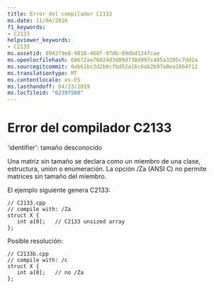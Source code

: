 ```yaml
---
title: Error del compilador C2133
ms.date: 11/04/2016
f1_keywords:
- C2133
helpviewer_keywords:
- C2133
ms.assetid: 8942f9e8-9818-468f-97db-09dbd124fcae
ms.openlocfilehash: 68672ae76024d3d09d738d997c485a3205c7dd2a
ms.sourcegitcommit: 0ab61bc3d2b6cfbd52a16c6ab2b97a8ea1864f12
ms.translationtype: MT
ms.contentlocale: es-ES
ms.lasthandoff: 04/23/2019
ms.locfileid: "62397580"
---
```

# <a name="compiler-error-c2133"></a>Error del compilador C2133

'identifier': tamaño desconocido

Una matriz sin tamaño se declara como un miembro de una clase, estructura, unión o enumeración. La opción /Za (ANSI C) no permite matrices sin tamaño del miembro.

El ejemplo siguiente genera C2133:

```
// C2133.cpp
// compile with: /Za
struct X {
   int a[0];   // C2133 unsized array
};
```

Posible resolución:

```
// C2133b.cpp
// compile with: /c
struct X {
   int a[0];   // no /Za
};
```